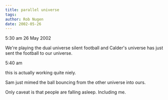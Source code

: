 ```yaml
---
title: parallel universe
tags: 
author: Rob Nugen
date: 2002-05-26
---
```


<p class=date>5:30 am 26 May 2002</p>

<p>We're playing the dual universe silent football and Calder's
universe has just sent the football to our universe.</p>

<p class=date>5:40 am</p>

<p>this is actually working quite niely.</p>

<p>Sam just mimed the ball bouncing from the other universe into ours.</p>

<p>Only caveat  is that people are falling asleep.  Including me.</p>
